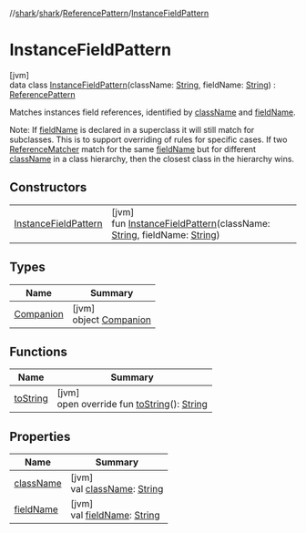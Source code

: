 //[shark](../../../../index.md)/[shark](../../index.md)/[ReferencePattern](../index.md)/[InstanceFieldPattern](index.md)

# InstanceFieldPattern

[jvm]\
data class [InstanceFieldPattern](index.md)(className: [String](https://kotlinlang.org/api/latest/jvm/stdlib/kotlin/-string/index.html), fieldName: [String](https://kotlinlang.org/api/latest/jvm/stdlib/kotlin/-string/index.html)) : [ReferencePattern](../index.md)

Matches instances field references, identified by [className](class-name.md) and [fieldName](field-name.md).

Note: If [fieldName](field-name.md) is declared in a superclass it will still match for subclasses. This is to support overriding of rules for specific cases. If two [ReferenceMatcher](../../-reference-matcher/index.md) match for the same [fieldName](field-name.md) but for different [className](class-name.md) in a class hierarchy, then the closest class in the hierarchy wins.

## Constructors

| | |
|---|---|
| [InstanceFieldPattern](-instance-field-pattern.md) | [jvm]<br>fun [InstanceFieldPattern](-instance-field-pattern.md)(className: [String](https://kotlinlang.org/api/latest/jvm/stdlib/kotlin/-string/index.html), fieldName: [String](https://kotlinlang.org/api/latest/jvm/stdlib/kotlin/-string/index.html)) |

## Types

| Name | Summary |
|---|---|
| [Companion](-companion/index.md) | [jvm]<br>object [Companion](-companion/index.md) |

## Functions

| Name | Summary |
|---|---|
| [toString](to-string.md) | [jvm]<br>open override fun [toString](to-string.md)(): [String](https://kotlinlang.org/api/latest/jvm/stdlib/kotlin/-string/index.html) |

## Properties

| Name | Summary |
|---|---|
| [className](class-name.md) | [jvm]<br>val [className](class-name.md): [String](https://kotlinlang.org/api/latest/jvm/stdlib/kotlin/-string/index.html) |
| [fieldName](field-name.md) | [jvm]<br>val [fieldName](field-name.md): [String](https://kotlinlang.org/api/latest/jvm/stdlib/kotlin/-string/index.html) |
